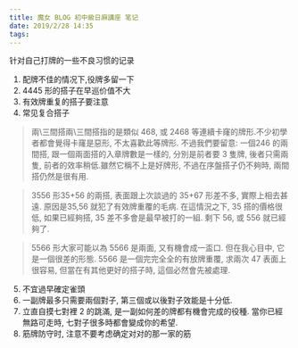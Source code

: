 ```yaml
---
title: 魔女 BLOG 初中級日麻講座 笔记
date: 2019/2/28 14:35
tags: 
---
```


针对自己打牌的一些不良习惯的记录

<!-- more -->

1. 配牌不佳的情况下,役牌多留一下
2. 4445 形的搭子在早巡价值不大
3. 有效牌重复的搭子要注意
4. 常见复合搭子

>兩\三間搭兩\三間搭指的是類似 468, 或 2468 等連續卡窿的牌形.不少初學者都會覺得卡窿是惡形, 不太喜歡此等牌形. 不過我們要留意: 一個246 的兩間搭, 跟一個兩面搭的入章牌數是一樣的, 分別是前者要 3 隻牌, 後者只需兩隻, 前者的效率稍低.雖然它稱不上是好牌形, 不過在序盤搭子仍不夠時, 兩間搭仍然是很有用.

>3556 形35+56 的兩搭, 表面跟上次談過的 35+67 形差不多, 實際上相去甚遠. 原因是35,56 就犯了有效牌重覆的毛病. 在這情況之下, 35 搭的價格很低, 如果已經夠搭, 35 差不多會是最早被打的一組. 剩下 56, 或 556 就已經夠了.

>5566 形大家可能以為 5566 是兩面, 又有機會成一盃口. 但在我心目中, 它是一個很差的形態. 5566 是一個完完全全的有放牌重覆, 求兩次 47 表面上很容易, 但當在有其他更好的搭子時, 這個必然會先被處理. 

5. 不宜過早確定雀頭
6. 一副牌最多只需要兩個對子, 第三個或以後對子效能是十分低.
7. 立直自摸七對裡 2 的跳滿, 是一副如何差的牌都有機會完成的役種. 當你已經無路可走時, 七對子很多時都會變成你的希望.
8. 筋牌防守时, 注意不要考虑确定对对的那一家的筋